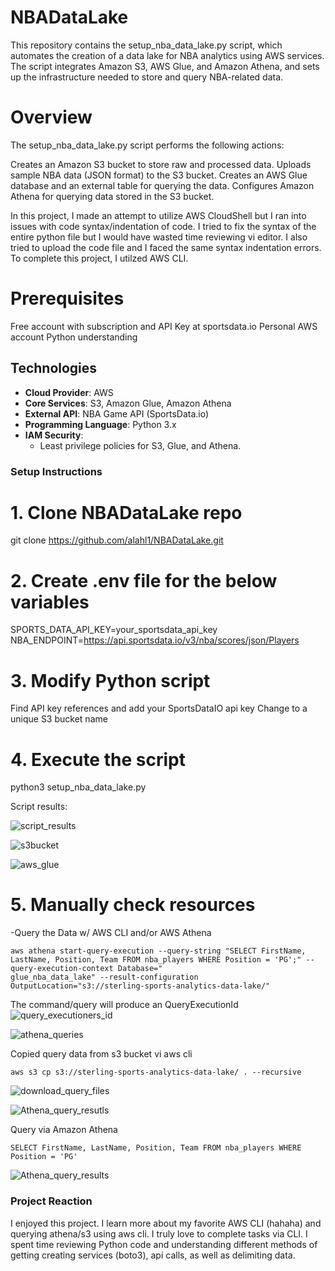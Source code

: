 # NBADataLake
This repository contains the setup_nba_data_lake.py script, which automates the creation of a data lake for NBA analytics using AWS services. The script integrates Amazon S3, AWS Glue, and Amazon Athena, and sets up the infrastructure needed to store and query NBA-related data.

# Overview
The setup_nba_data_lake.py script performs the following actions:

Creates an Amazon S3 bucket to store raw and processed data.
Uploads sample NBA data (JSON format) to the S3 bucket.
Creates an AWS Glue database and an external table for querying the data.
Configures Amazon Athena for querying data stored in the S3 bucket.

<p>In this project, I made an attempt to utilize AWS CloudShell but I ran into issues with code syntax/indentation of code. I tried to fix the syntax of the entire python file but I would have wasted time reviewing vi editor. I also tried to upload the code file and I faced the same syntax indentation errors. To complete this project, I utilzed AWS CLI.</p>

# Prerequisites
Free account with subscription and API Key at sportsdata.io
Personal AWS account
Python understanding

## **Technologies**
- **Cloud Provider**: AWS
- **Core Services**: S3, Amazon Glue, Amazon Athena
- **External API**: NBA Game API (SportsData.io)
- **Programming Language**: Python 3.x
- **IAM Security**:
  - Least privilege policies for S3, Glue, and Athena.

### **Setup Instructions**
# 1. Clone NBADataLake repo

git clone https://github.com/alahl1/NBADataLake.git

# 2. Create .env file for the below variables

SPORTS_DATA_API_KEY=your_sportsdata_api_key
NBA_ENDPOINT=https://api.sportsdata.io/v3/nba/scores/json/Players

# 3. Modify Python script
Find API key references and add your SportsDataIO api key
Change to a unique S3 bucket name

# 4. Execute the script 
python3 setup_nba_data_lake.py

Script results:

![script_results](https://github.com/user-attachments/assets/936a77c3-a316-4366-be28-d4363af00a9c)

![s3bucket](https://github.com/user-attachments/assets/84616d7e-047d-4c61-a019-837418a9e5df)

![aws_glue](https://github.com/user-attachments/assets/146bf3f3-2ae7-4b20-924f-4163fd96b9c3)

# 5. Manually check resources

-Query the Data w/ AWS CLI and/or AWS Athena

```
aws athena start-query-execution --query-string "SELECT FirstName, LastName, Position, Team FROM nba_players WHERE Position = 'PG';" --query-execution-context Database="
glue_nba_data_lake" --result-configuration OutputLocation="s3://sterling-sports-analytics-data-lake/"
```
The command/query will produce an QueryExecutionId
![query_executioners_id](https://github.com/user-attachments/assets/7e3322fe-bf81-4fe5-80cc-e26ff2824d58)


![athena_queries](https://github.com/user-attachments/assets/44a78de4-caec-42c7-be4f-3b5da4a9c428)

Copied query data from s3 bucket vi aws cli

```
aws s3 cp s3://sterling-sports-analytics-data-lake/ . --recursive
```

![download_query_files](https://github.com/user-attachments/assets/d09d0855-c851-4873-b380-cc7e6ae23803)


![Athena_query_resutls](https://github.com/user-attachments/assets/0d89b622-4d43-43fd-aa57-f6c634014727)


Query via Amazon Athena

```
SELECT FirstName, LastName, Position, Team FROM nba_players WHERE Position = 'PG'
```

![Athena_query_results](https://github.com/user-attachments/assets/f53c3ac6-7b61-44c9-bde3-795a349bc915)

### **Project Reaction**
<p>I enjoyed this project. I learn more about my favorite AWS CLI (hahaha) and querying athena/s3 using aws cli. I truly love to complete tasks via CLI. I spent time reviewing Python code and understanding different methods of getting creating services (boto3), api calls, as well as delimiting data.</p>
